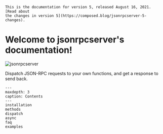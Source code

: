```{warning}
This is the documentation for version 5, released August 16, 2021. [Read about
the changes in version 5](https://composed.blog/jsonrpcserver-5-changes).
```

# Welcome to jsonrpcserver's documentation!

![jsonrpcserver](/logo.png)

Dispatch JSON-RPC requests to your own functions, and get a response to
send back.

```{toctree}
---
maxdepth: 3
caption: Contents
---
installation
methods
dispatch
async
faq
examples
```
